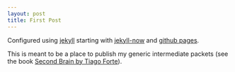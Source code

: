 ```yaml
---
layout: post
title: First Post
---
```


Configured using [jekyll](https://jekyllrb.com/) starting with [jekyll-now](https://github.com/barryclark/jekyll-now) and [github pages](https://docs.github.com/en/pages).

This is meant to be a place to publish my generic intermediate packets (see the book [Second Brain by Tiago Forte](https://www.amazon.com/Building-Second-Brain-Organize-Potential/dp/1982167386)).